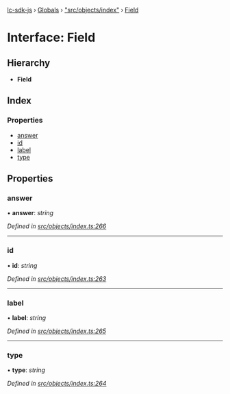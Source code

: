 [lc-sdk-js](../README.md) › [Globals](../globals.md) › ["src/objects/index"](../modules/_src_objects_index_.md) › [Field](_src_objects_index_.field.md)

# Interface: Field

## Hierarchy

* **Field**

## Index

### Properties

* [answer](_src_objects_index_.field.md#answer)
* [id](_src_objects_index_.field.md#id)
* [label](_src_objects_index_.field.md#label)
* [type](_src_objects_index_.field.md#type)

## Properties

###  answer

• **answer**: *string*

*Defined in [src/objects/index.ts:266](https://github.com/livechat/lc-sdk-js/blob/5281c0a/src/objects/index.ts#L266)*

___

###  id

• **id**: *string*

*Defined in [src/objects/index.ts:263](https://github.com/livechat/lc-sdk-js/blob/5281c0a/src/objects/index.ts#L263)*

___

###  label

• **label**: *string*

*Defined in [src/objects/index.ts:265](https://github.com/livechat/lc-sdk-js/blob/5281c0a/src/objects/index.ts#L265)*

___

###  type

• **type**: *string*

*Defined in [src/objects/index.ts:264](https://github.com/livechat/lc-sdk-js/blob/5281c0a/src/objects/index.ts#L264)*
